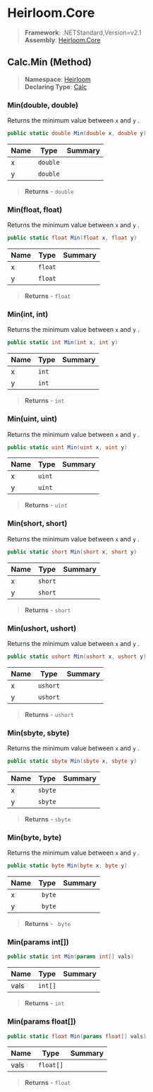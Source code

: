 # Heirloom.Core

> **Framework**: .NETStandard,Version=v2.1  
> **Assembly**: [Heirloom.Core][0]

## Calc.Min (Method)

> **Namespace**: [Heirloom][0]  
> **Declaring Type**: [Calc][1]

### Min(double, double)

Returns the minimum value between `x` and `y` .

```cs
public static double Min(double x, double y)
```

| Name | Type     | Summary |
|------|----------|---------|
| x    | `double` |         |
| y    | `double` |         |

> **Returns** - `double`

### Min(float, float)

Returns the minimum value between `x` and `y` .

```cs
public static float Min(float x, float y)
```

| Name | Type    | Summary |
|------|---------|---------|
| x    | `float` |         |
| y    | `float` |         |

> **Returns** - `float`

### Min(int, int)

Returns the minimum value between `x` and `y` .

```cs
public static int Min(int x, int y)
```

| Name | Type  | Summary |
|------|-------|---------|
| x    | `int` |         |
| y    | `int` |         |

> **Returns** - `int`

### Min(uint, uint)

Returns the minimum value between `x` and `y` .

```cs
public static uint Min(uint x, uint y)
```

| Name | Type   | Summary |
|------|--------|---------|
| x    | `uint` |         |
| y    | `uint` |         |

> **Returns** - `uint`

### Min(short, short)

Returns the minimum value between `x` and `y` .

```cs
public static short Min(short x, short y)
```

| Name | Type    | Summary |
|------|---------|---------|
| x    | `short` |         |
| y    | `short` |         |

> **Returns** - `short`

### Min(ushort, ushort)

Returns the minimum value between `x` and `y` .

```cs
public static ushort Min(ushort x, ushort y)
```

| Name | Type     | Summary |
|------|----------|---------|
| x    | `ushort` |         |
| y    | `ushort` |         |

> **Returns** - `ushort`

### Min(sbyte, sbyte)

Returns the minimum value between `x` and `y` .

```cs
public static sbyte Min(sbyte x, sbyte y)
```

| Name | Type    | Summary |
|------|---------|---------|
| x    | `sbyte` |         |
| y    | `sbyte` |         |

> **Returns** - `sbyte`

### Min(byte, byte)

Returns the minimum value between `x` and `y` .

```cs
public static byte Min(byte x, byte y)
```

| Name | Type    | Summary |
|------|---------|---------|
| x    | ` byte` |         |
| y    | ` byte` |         |

> **Returns** - ` byte`

### Min(params int[])

```cs
public static int Min(params int[] vals)
```

| Name | Type    | Summary |
|------|---------|---------|
| vals | `int[]` |         |

> **Returns** - `int`

### Min(params float[])

```cs
public static float Min(params float[] vals)
```

| Name | Type      | Summary |
|------|-----------|---------|
| vals | `float[]` |         |

> **Returns** - `float`

[0]: ../../../Heirloom.Core.md
[1]: ../Calc.md
